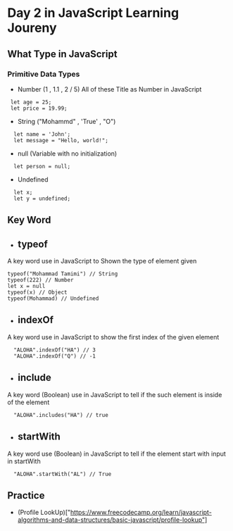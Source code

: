 # Day 2 in JavaScript Learning Joureny
## What Type in JavaScript
### Primitive Data Types
- Number (1 , 1.1 , 2 / 5) All of these Title as Number in JavaScript
 ```
  let age = 25;
  let price = 19.99;
```

- String ("Mohammd" , 'True' , "O")
```
  let name = 'John';
  let message = "Hello, world!";
```

- null (Variable with no initialization)
```
  let person = null;
```
- Undefined
```
  let x;
  let y = undefined;
```

## Key Word  
- ## typeof
A key word use in JavaScript to Shown the type of element given
```
typeof("Mohammad Tamimi") // String
typeof(222) // Number
let x = null
typeof(x) // Object
typeof(Mohammad) // Undefined
```
- ## indexOf
A key word use in JavaScript to show the first index of the given element
```
  "ALOHA".indexOf("HA") // 3
  "ALOHA".indexOf("Q") // -1
```
- ## include
A key word (Boolean)  use in JavaScript to tell if the such element is inside of the element
```
  "ALOHA".includes("HA") // true
```
- ## startWith
A key word use (Boolean) in JavaScript to tell if the element start with input in startWith
```
  "ALOHA".startWith("AL") // True
```

## Practice 
- (Profile LookUp)["https://www.freecodecamp.org/learn/javascript-algorithms-and-data-structures/basic-javascript/profile-lookup"]





